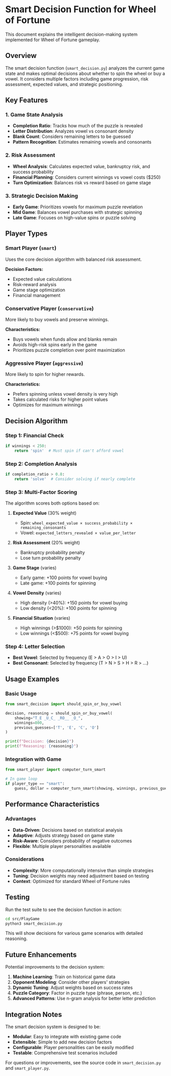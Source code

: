 # Smart Decision Function for Wheel of Fortune

This document explains the intelligent decision-making system implemented for Wheel of Fortune gameplay.

## Overview

The smart decision function (`smart_decision.py`) analyzes the current game state and makes optimal decisions about whether to spin the wheel or buy a vowel. It considers multiple factors including game progression, risk assessment, expected values, and strategic positioning.

## Key Features

### 1. Game State Analysis
- **Completion Ratio**: Tracks how much of the puzzle is revealed
- **Letter Distribution**: Analyzes vowel vs consonant density
- **Blank Count**: Considers remaining letters to be guessed
- **Pattern Recognition**: Estimates remaining vowels and consonants

### 2. Risk Assessment
- **Wheel Analysis**: Calculates expected value, bankruptcy risk, and success probability
- **Financial Planning**: Considers current winnings vs vowel costs ($250)
- **Turn Optimization**: Balances risk vs reward based on game stage

### 3. Strategic Decision Making
- **Early Game**: Prioritizes vowels for maximum puzzle revelation
- **Mid Game**: Balances vowel purchases with strategic spinning
- **Late Game**: Focuses on high-value spins or puzzle solving

## Player Types

### Smart Player (`smart`)
Uses the core decision algorithm with balanced risk assessment.

**Decision Factors:**
- Expected value calculations
- Risk-reward analysis
- Game stage optimization
- Financial management

### Conservative Player (`conservative`)
More likely to buy vowels and preserve winnings.

**Characteristics:**
- Buys vowels when funds allow and blanks remain
- Avoids high-risk spins early in the game
- Prioritizes puzzle completion over point maximization

### Aggressive Player (`aggressive`)
More likely to spin for higher rewards.

**Characteristics:**
- Prefers spinning unless vowel density is very high
- Takes calculated risks for higher point values
- Optimizes for maximum winnings

## Decision Algorithm

### Step 1: Financial Check
```python
if winnings < 250:
    return 'spin'  # Must spin if can't afford vowel
```

### Step 2: Completion Analysis
```python
if completion_ratio > 0.8:
    return 'solve'  # Consider solving if nearly complete
```

### Step 3: Multi-Factor Scoring
The algorithm scores both options based on:

1. **Expected Value** (30% weight)
   - Spin: `wheel_expected_value × success_probability × remaining_consonants`
   - Vowel: `expected_letters_revealed × value_per_letter`

2. **Risk Assessment** (20% weight)
   - Bankruptcy probability penalty
   - Lose turn probability penalty

3. **Game Stage** (varies)
   - Early game: +100 points for vowel buying
   - Late game: +100 points for spinning

4. **Vowel Density** (varies)
   - High density (>40%): +150 points for vowel buying
   - Low density (<20%): +100 points for spinning

5. **Financial Situation** (varies)
   - High winnings (>$1000): +50 points for spinning
   - Low winnings (<$500): +75 points for vowel buying

### Step 4: Letter Selection
- **Best Vowel**: Selected by frequency (E > A > O > I > U)
- **Best Consonant**: Selected by frequency (T > N > S > H > R > ...)

## Usage Examples

### Basic Usage
```python
from smart_decision import should_spin_or_buy_vowel

decision, reasoning = should_spin_or_buy_vowel(
    showing="T_E _U_C_ _RO__ _O_",
    winnings=800,
    previous_guesses=['T', 'E', 'C', 'O']
)

print(f"Decision: {decision}")
print(f"Reasoning: {reasoning}")
```

### Integration with Game
```python
from smart_player import computer_turn_smart

# In game loop
if player_type == "smart":
    guess, dollar = computer_turn_smart(showing, winnings, previous_guesses, turn)
```

## Performance Characteristics

### Advantages
- **Data-Driven**: Decisions based on statistical analysis
- **Adaptive**: Adjusts strategy based on game state
- **Risk-Aware**: Considers probability of negative outcomes
- **Flexible**: Multiple player personalities available

### Considerations
- **Complexity**: More computationally intensive than simple strategies
- **Tuning**: Decision weights may need adjustment based on testing
- **Context**: Optimized for standard Wheel of Fortune rules

## Testing

Run the test suite to see the decision function in action:

```bash
cd src/PlayGame
python3 smart_decision.py
```

This will show decisions for various game scenarios with detailed reasoning.

## Future Enhancements

Potential improvements to the decision system:

1. **Machine Learning**: Train on historical game data
2. **Opponent Modeling**: Consider other players' strategies
3. **Dynamic Tuning**: Adjust weights based on success rates
4. **Puzzle Category**: Factor in puzzle type (phrase, person, etc.)
5. **Advanced Patterns**: Use n-gram analysis for better letter prediction

## Integration Notes

The smart decision system is designed to be:
- **Modular**: Easy to integrate with existing game code
- **Extensible**: Simple to add new decision factors
- **Configurable**: Player personalities can be easily modified
- **Testable**: Comprehensive test scenarios included

For questions or improvements, see the source code in `smart_decision.py` and `smart_player.py`.